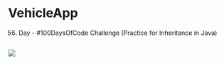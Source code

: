 # VehicleApp
56. Day - #100DaysOfCode Challenge (Practice for Inheritance in Java)

##

![](https://www.mitsubishicars.com/content/dam/mitsubishi-motors-us/images/siteimages/cars/outlander-sport/my23/overview/gif/2023-mitsubishi-outlander-sport-automatic-high-beam.gif)
